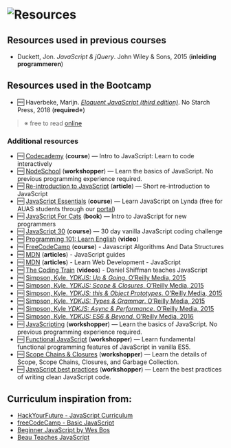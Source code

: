 # ![Resources][banner-resources]

## Resources used in previous courses
*   Duckett, Jon.
    _JavaScript & jQuery_.
    John Wiley & Sons, 2015
    (**inleiding programmeren**)

## Resources used in the Bootcamp
*   🆓 Haverbeke, Marijn.  [_Eloquent JavaScript (third edition)_](https://eloquentjavascript.net/3rd_edition/).  No Starch Press,       2018 (**required**※)

> ※ free to read [online](https://eloquentjavascript.net/3rd_edition/)

### Additional resources

*   🆓 [Codecademy](https://www.codecademy.com/learn/introduction-to-javascript)
    (**course**) — Intro to JavaScript: Learn to code interactively
*   🆓 [NodeSchool](https://github.com/workshopper/javascripting)
    (**workshopper**) — Learn the basics of JavaScript. No previous programming experience required.
*   🆓 [Re-introduction to JavaScript](https://developer.mozilla.org/Web/JavaScript/A_re-introduction_to_JavaScript)
    (**article**) — Short re-introduction to JavaScript
*   🆓 [JavaScript Essentials](https://www.lynda.com/JavaScript-tutorials/JavaScript-Essential-Training/574716-2.html)
    (**course**) — Learn JavaScript on Lynda
    (free for AUAS students through our [portal][lynda-portal])
*   🆓 [JavaScript For Cats](http://jsforcats.com)
    (**book**) — Intro to JavaScript for new programmers
*   🆓 [JavaScript 30](https://javascript30.com)
    (**course**) — 30 day vanilla JavaScript coding challenge
*   🆓 [Programming 101: Learn English](https://youtu.be/pOwnBPaW5zE)
    (**video**)
*   🆓 [FreeCodeCamp](https://learn.freecodecamp.org/)
    (**course**) - Javascript Algorithms And Data Structures 
*   🆓 [MDN](https://developer.mozilla.org/en-US/docs/Web/JavaScript/Guide)
    (**articles**) - JavaScript guides
*   🆓 [MDN](https://developer.mozilla.org/en-US/docs/Learn/JavaScript)
    (**articles**) - Learn Web Development - JavaScript    
*   🆓 [The Coding Train](https://www.youtube.com/user/shiffman/playlists)
    (**videos**) - Daniel Shiffman teaches JavaScript
*   🆓 [Simpson, Kyle.
    _YDKJS: Up & Going_.
    O’Reilly Media, 2015][ydkjs-1]
*   🆓 [Simpson, Kyle.
    _YDKJS: Scope & Closures_.
    O’Reilly Media, 2015][ydkjs-2]
*   🆓 [Simpson, Kyle.
    _YDKJS: this & Object Prototypes_.
    O’Reilly Media, 2015][ydkjs-3]
*   🆓 [Simpson, Kyle.
    _YDKJS: Types & Grammar_.
    O’Reilly Media, 2015][ydkjs-4]
*   🆓 [Simpson, Kyle
    _YDKJS: Async & Performance_.
    O’Reilly Media, 2015][ydkjs-5]
*   🆓 [Simpson, Kyle.
    _YDKJS: ES6 & Beyond_.
    O’Reilly Media, 2016][ydkjs-6]
*   🆓 [JavaScripting](https://github.com/workshopper/javascripting)
    (**workshopper**) — Learn the basics of JavaScript. No previous programming experience required.
*   🆓 [Functional JavaScript](https://github.com/timoxley/functional-javascript-workshop)
    (**workshopper**) — Learn fundamental functional programming features of JavaScript in vanilla ES5.
*   🆓 [Scope Chains & Closures](https://github.com/workshopper/scope-chains-closures)
    (**workshopper**) — Learn the details of Scope, Scope Chains, Closures, and Garbage Collection.  
*   🆓 [JavaScript best practices](https://github.com/excellalabs/js-best-practices-workshopper)
    (**workshopper**) — Learn the best practices of writing clean JavaScript code.
    
## Curriculum inspiration from:

*  [HackYourFuture - JavaScript Curriculum](https://github.com/HackYourFuture/JavaScript1)
*  [freeCodeCamp - Basic  JavaScript](https://www.freecodecamp.org/)
*  [Beginner JavaScript by Wes Bos](https://www.beginnerjavascript.com/)
*  [Beau Teaches JavaScript](https://www.youtube.com/watch?v=le-URjBhevE&list=PLWKjhJtqVAbk2qRZtWSzCIN38JC_NdhW5)


[safari]: http://rps.hva.nl:2048/login?url=http://proquest.safaribooksonline.com/?uicode=hva
[html-css]: https://learn.shayhowe.com/html-css/
[lynda-portal]: https://lyndaportal.ict.hva.nl
[ydkjs-1]: https://github.com/getify/You-Dont-Know-JS/blob/master/up%20&%20going/README.md#you-dont-know-js-up--going
[ydkjs-2]: https://github.com/getify/You-Dont-Know-JS/blob/master/scope%20&%20closures/README.md#you-dont-know-js-scope--closures
[ydkjs-3]: https://github.com/getify/You-Dont-Know-JS/blob/master/this%20&%20object%20prototypes/README.md#you-dont-know-js-this--object-prototypes
[ydkjs-4]: https://github.com/getify/You-Dont-Know-JS/blob/master/types%20&%20grammar/README.md#you-dont-know-js-types--grammar
[ydkjs-5]: https://github.com/getify/You-Dont-Know-JS/blob/master/async%20&%20performance/README.md#you-dont-know-js-async--performance
[ydkjs-6]: https://github.com/getify/You-Dont-Know-JS/blob/master/es6%20&%20beyond/README.md#you-dont-know-js-es6--beyond
[banner-resources]: https://cmda-bt.github.io/js-bootcamp-18-19/assets/banner-resources.svg
